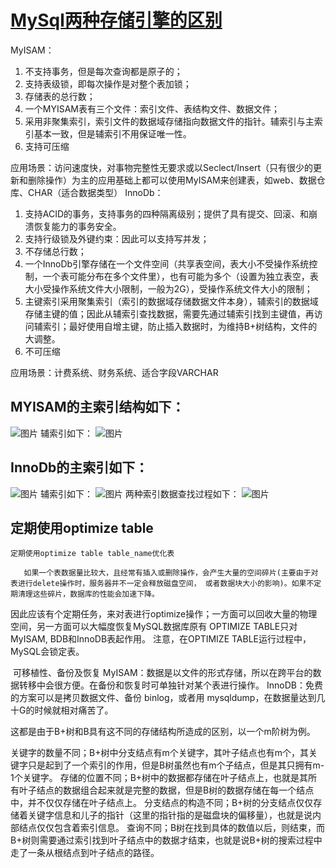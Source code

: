 # [MySql两种存储引擎的区别](https://www.cnblogs.com/wangdake-qq/p/7358322.html)
MyISAM：
1. 不支持事务，但是每次查询都是原子的；
2. 支持表级锁，即每次操作是对整个表加锁；
3. 存储表的总行数；
4. 一个MYISAM表有三个文件：索引文件、表结构文件、数据文件；
5. 采用非聚集索引，索引文件的数据域存储指向数据文件的指针。辅索引与主索引基本一致，但是辅索引不用保证唯一性。
6. 支持可压缩

应用场景：访问速度快，对事物完整性无要求或以Seclect/Insert（只有很少的更新和删除操作）为主的应用基础上都可以使用MyISAM来创建表，如web、数据仓库、CHAR（适合数据类型）
InnoDb：
1. 支持ACID的事务，支持事务的四种隔离级别；提供了具有提交、回滚、和崩溃恢复能力的事务安全。
2. 支持行级锁及外键约束：因此可以支持写并发；
3. 不存储总行数；
4. 一个InnoDb引擎存储在一个文件空间（共享表空间，表大小不受操作系统控制，一个表可能分布在多个文件里），也有可能为多个（设置为独立表空，表大小受操作系统文件大小限制，一般为2G），受操作系统文件大小的限制；
5. 主键索引采用聚集索引（索引的数据域存储数据文件本身），辅索引的数据域存储主键的值；因此从辅索引查找数据，需要先通过辅索引找到主键值，再访问辅索引；最好使用自增主键，防止插入数据时，为维持B+树结构，文件的大调整。
6. 不可压缩

应用场景：计费系统、财务系统、适合字段VARCHAR
## MYISAM的主索引结构如下：
![图片](https://images-cdn.shimo.im/PcOnEXt3PAMY1aOH/myisam.png!thumbnail)
辅索引如下：
![图片](https://images-cdn.shimo.im/eha4LqasTtEfc8Fp/myisam辅助索引.png!thumbnail)
## InnoDb的主索引如下：
![图片](https://images-cdn.shimo.im/RTkvZzsXxOc1Nfsq/Innodb主索引.png!thumbnail)
辅索引如下：
![图片](https://images-cdn.shimo.im/8hkEd5teFsUnVssx/Innodb辅索引.png!thumbnail)
两种索引数据查找过程如下：
![图片](https://images-cdn.shimo.im/lzwA8870ktIzr5xd/2.png!thumbnail)
## 定期使用optimize table 
```
定期使用optimize table table_name优化表

```
       如果一个表数据量比较大，且经常有插入或删除操作，会产生大量的空间碎片(主要由于对表进行delete操作时，服务器并不一定会释放磁盘空间， 或者数据块大小的影响)。如果不定期清理这些碎片，数据库的性能会加速下降。
因此应该有个定期任务，来对表进行optimize操作；一方面可以回收大量的物理空间，另一方面可以大幅度恢复MySQL数据库原有
        OPTIMIZE TABLE只对MyISAM, BDB和InnoDB表起作用。
注意，在OPTIMIZE TABLE运行过程中，MySQL会锁定表。


  可移植性、备份及恢复
MyISAM：数据是以文件的形式存储，所以在跨平台的数据转移中会很方便。在备份和恢复时可单独针对某个表进行操作。
InnoDB：免费的方案可以是拷贝数据文件、备份 binlog，或者用 mysqldump，在数据量达到几十G的时候就相对痛苦了。 



 这都是由于B+树和B具有这不同的存储结构所造成的区别，以一个m阶树为例。

关键字的数量不同；B+树中分支结点有m个关键字，其叶子结点也有m个，其关键字只是起到了一个索引的作用，但是B树虽然也有m个子结点，但是其只拥有m-1个关键字。
存储的位置不同；B+树中的数据都存储在叶子结点上，也就是其所有叶子结点的数据组合起来就是完整的数据，但是B树的数据存储在每一个结点中，并不仅仅存储在叶子结点上。
分支结点的构造不同；B+树的分支结点仅仅存储着关键字信息和儿子的指针（这里的指针指的是磁盘块的偏移量），也就是说内部结点仅仅包含着索引信息。
查询不同；B树在找到具体的数值以后，则结束，而B+树则需要通过索引找到叶子结点中的数据才结束，也就是说B+树的搜索过程中走了一条从根结点到叶子结点的路径。 

